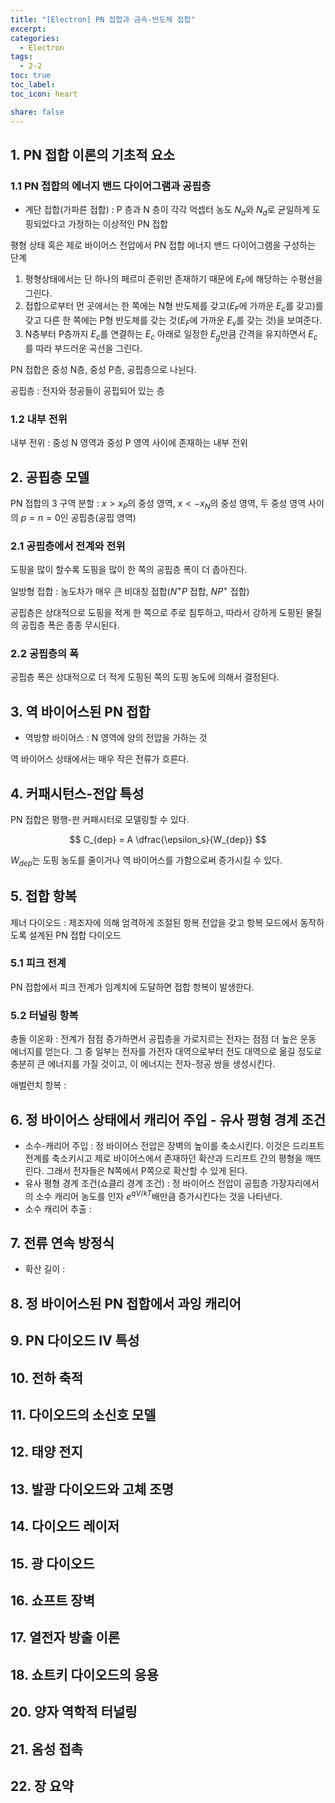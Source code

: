 ```yaml
---
title: "[Electron] PN 접합과 금속-반도체 접합"
excerpt:
categories:
  - Electron
tags:
  - 2-2
toc: true
toc_label: 
toc_icon: heart

share: false
---
```

## 1. PN 접합 이론의 기초적 요소

### 1.1 PN 접합의 에너지 밴드 다이어그램과 공핍층

- 계단 접합(가파른 접합) : P 층과 N 층이 각각 억셉터 농도 $N_a$와 $N_d$로 균일하게 도핑되었다고 가정하는 이상적인 PN 접합

평형 상태 혹은 제로 바이어스 전압에서 PN 접합 에너지 밴드 다이어그램을 구성하는 단계

1. 평형상태에서는 단 하나의 페르미 준위만 존재하기 때문에 $E_F$에 해당하는 수평선을 그린다.
2. 접합으로부터 먼 곳에서는 한 쪽에는 N형 반도체를 갖고($E_F$에 가까운 $E_c$를 갖고)를 갖고 다른 한 쪽에는 P형 반도체를 갖는 것($E_F$에 가까운 $E_v$를 갖는 것)을 보여준다.
3. N층부터 P층까지 $E_c$를 연결하는 $E_c$ 아래로 일정한 $E_g$만큼 간격을 유지하면서 $E_c$를 따라 부드러운 곡선을 그린다.

PN 접합은 중성 N층, 중성 P층, 공핍층으로 나뉜다.

공핍층 : 전자와 정공들이 공핍되어 있는 층

### 1.2 내부 전위

내부 전위 : 중성 N 영역과 중성 P 영역 사이에 존재하는 내부 전위

## 2. 공핍층 모델

PN 접합의 3 구역 분할 : $x > x_P$의 중성 영역, $x < -x_N$의 중성 영역, 두 중성 영역 사이의 $p = n = 0$인 공핍층(공핍 영역)

### 2.1 공핍층에서 전계와 전위

도핑을 많이 할수록 도핑을 많이 한 쪽의 공핍층 폭이 더 좁아진다.

일방형 접합 : 농도차가 매우 큰 비대칭 접합($N^+P$ 접합, $NP^+$ 접합)

공핍층은 상대적으로 도핑을 적게 한 쪽으로 주로 침투하고, 따라서 강하게 도핑된 물질의 공핍층 폭은 종종 무시된다.

### 2.2 공핍층의 폭

공핍층 폭은 상대적으로 더 적게 도핑된 쪽의 도핑 농도에 의해서 결정된다.

## 3. 역 바이어스된 PN 접합

- 역방향 바이어스 : N 영역에 양의 전압을 가하는 것

역 바이어스 상태에서는 매우 작은 전류가 흐른다.

## 4. 커패시턴스-전압 특성

PN 접합은 평행-판 커패시터로 모델링할 수 있다.

$$
C_{dep} = A \dfrac{\epsilon_s}{W_{dep}}
$$

$W_{dep}$는 도핑 농도를 줄이거나 역 바이어스를 가함으로써 증가시킬 수 있다.

## 5. 접합 항복

제너 다이오드 : 제조자에 의해 엄격하게 조절된 항복 전압을 갖고 항복 모드에서 동작하도록 설계된 PN 접합 다이오드

### 5.1 피크 전계

PN 접합에서 피크 전계가 임계치에 도달하면 접합 항복이 발생한다.

### 5.2 터널링 항복

충돌 이온화 : 전계가 점점 증가하면서 공핍층을 가로지르는 전자는 점점 더 높은 운동 에너지를 얻는다. 그 중 일부는 전자를 가전자 대역으로부터 전도 대역으로 옮길 정도로 충분히 큰 에너지를 가질 것이고, 이 에너지는 전자-정공 쌍을 생성시킨다.

애벌런치 항복 :

## 6. 정 바이어스 상태에서 캐리어 주입 - 유사 평형 경계 조건

- 소수-캐리어 주입 : 정 바이어스 전압은 장벽의 높이를 축소시킨다. 이것은 드리프트 전계를 축소키시고 제로 바이어스에서 존재하던 확산과 드리프트 간의 평형을 깨뜨린다. 그래서 전자들은 N쪽에서 P쪽으로 확산할 수 있게 된다.
- 유사 평형 경계 조건(쇼클리 경계 조건) : 정 바이어스 전압이 공핍층 가장자리에서의 소수 캐리어 농도를 인자 $e^{qV/kT}$배만큼 증가시킨다는 것을 나타낸다.
- 소수 캐리어 추출 :

## 7. 전류 연속 방정식

- 확산 길이 : 

## 8. 정 바이어스된 PN 접합에서 과잉 캐리어

## 9. PN 다이오드 IV 특성

## 10. 전하 축적

## 11. 다이오드의 소신호 모델

## 12. 태양 전지

## 13. 발광 다이오드와 고체 조명

## 14. 다이오드 레이저

## 15. 광 다이오드

## 16. 쇼프트 장벽

## 17. 열전자 방출 이론

## 18. 쇼트키 다이오드의 응용

## 20. 양자 역학적 터널링

## 21. 옴성 접촉

## 22. 장 요약
